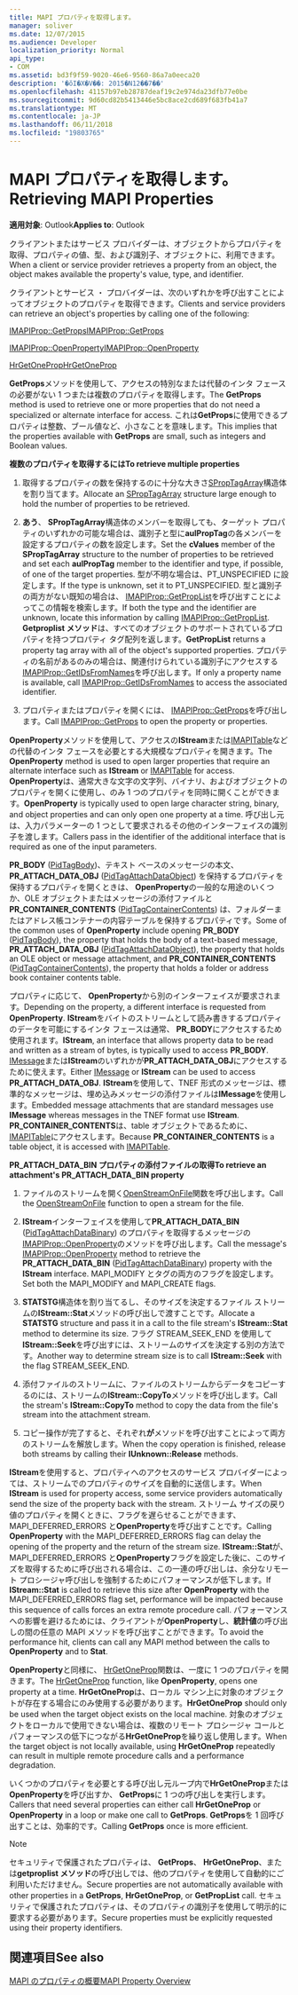```yaml
---
title: MAPI プロパティを取得します。
manager: soliver
ms.date: 12/07/2015
ms.audience: Developer
localization_priority: Normal
api_type:
- COM
ms.assetid: bd3f9f59-9020-46e6-9560-86a7a0eeca20
description: '�ŏI�X�V��: 2015�N12��7��'
ms.openlocfilehash: 41157b97eb28787deaf19c2e974da23dfb77e0be
ms.sourcegitcommit: 9d60cd82b5413446e5bc8ace2cd689f683fb41a7
ms.translationtype: MT
ms.contentlocale: ja-JP
ms.lasthandoff: 06/11/2018
ms.locfileid: "19803765"
---
```

# <a name="retrieving-mapi-properties"></a><span data-ttu-id="15b06-103">MAPI プロパティを取得します。</span><span class="sxs-lookup"><span data-stu-id="15b06-103">Retrieving MAPI Properties</span></span>

 
  
<span data-ttu-id="15b06-104">**適用対象**: Outlook</span><span class="sxs-lookup"><span data-stu-id="15b06-104">**Applies to**: Outlook</span></span> 
  
<span data-ttu-id="15b06-105">クライアントまたはサービス プロバイダーは、オブジェクトからプロパティを取得、プロパティの値、型、および識別子、オブジェクトに、利用できます。</span><span class="sxs-lookup"><span data-stu-id="15b06-105">When a client or service provider retrieves a property from an object, the object makes available the property's value, type, and identifier.</span></span> 
  
<span data-ttu-id="15b06-106">クライアントとサービス ・ プロバイダーは、次のいずれかを呼び出すことによってオブジェクトのプロパティを取得できます。</span><span class="sxs-lookup"><span data-stu-id="15b06-106">Clients and service providers can retrieve an object's properties by calling one of the following:</span></span>
  
[<span data-ttu-id="15b06-107">IMAPIProp::GetProps</span><span class="sxs-lookup"><span data-stu-id="15b06-107">IMAPIProp::GetProps</span></span>](imapiprop-getprops.md)
  
[<span data-ttu-id="15b06-108">IMAPIProp::OpenProperty</span><span class="sxs-lookup"><span data-stu-id="15b06-108">IMAPIProp::OpenProperty</span></span>](imapiprop-openproperty.md)
  
[<span data-ttu-id="15b06-109">HrGetOneProp</span><span class="sxs-lookup"><span data-stu-id="15b06-109">HrGetOneProp</span></span>](hrgetoneprop.md)
  
<span data-ttu-id="15b06-110">**GetProps**メソッドを使用して、アクセスの特別なまたは代替のインタ フェースの必要がない 1 つまたは複数のプロパティを取得します。</span><span class="sxs-lookup"><span data-stu-id="15b06-110">The **GetProps** method is used to retrieve one or more properties that do not need a specialized or alternate interface for access.</span></span> <span data-ttu-id="15b06-111">これは**GetProps**に使用できるプロパティは整数、ブール値など、小さなことを意味します。</span><span class="sxs-lookup"><span data-stu-id="15b06-111">This implies that the properties available with **GetProps** are small, such as integers and Boolean values.</span></span> 
  
 <span data-ttu-id="15b06-112">**複数のプロパティを取得するには**</span><span class="sxs-lookup"><span data-stu-id="15b06-112">**To retrieve multiple properties**</span></span>
  
1. <span data-ttu-id="15b06-113">取得するプロパティの数を保持するのに十分な大きさ[SPropTagArray](sproptagarray.md)構造体を割り当てます。</span><span class="sxs-lookup"><span data-stu-id="15b06-113">Allocate an [SPropTagArray](sproptagarray.md) structure large enough to hold the number of properties to be retrieved.</span></span> 
    
2. <span data-ttu-id="15b06-114">**あう**、 **SPropTagArray**構造体のメンバーを取得しても、ターゲット プロパティのいずれかの可能な場合は、識別子と型に**aulPropTag**の各メンバーを設定するプロパティの数を設定します。</span><span class="sxs-lookup"><span data-stu-id="15b06-114">Set the **cValues** member of the **SPropTagArray** structure to the number of properties to be retrieved and set each **aulPropTag** member to the identifier and type, if possible, of one of the target properties.</span></span> <span data-ttu-id="15b06-115">型が不明な場合は、PT_UNSPECIFIED に設定します。</span><span class="sxs-lookup"><span data-stu-id="15b06-115">If the type is unknown, set it to PT_UNSPECIFIED.</span></span> <span data-ttu-id="15b06-116">型と識別子の両方がない既知の場合は、 [IMAPIProp::GetPropList](imapiprop-getproplist.md)を呼び出すことによってこの情報を検索します。</span><span class="sxs-lookup"><span data-stu-id="15b06-116">If both the type and the identifier are unknown, locate this information by calling [IMAPIProp::GetPropList](imapiprop-getproplist.md).</span></span> <span data-ttu-id="15b06-117">**Getproplist メソッド**は、すべてのオブジェクトのサポートされているプロパティを持つプロパティ タグ配列を返します。</span><span class="sxs-lookup"><span data-stu-id="15b06-117">**GetPropList** returns a property tag array with all of the object's supported properties.</span></span> <span data-ttu-id="15b06-118">プロパティの名前があるのみの場合は、関連付けられている識別子にアクセスする[IMAPIProp::GetIDsFromNames](imapiprop-getidsfromnames.md)を呼び出します。</span><span class="sxs-lookup"><span data-stu-id="15b06-118">If only a property name is available, call [IMAPIProp::GetIDsFromNames](imapiprop-getidsfromnames.md) to access the associated identifier.</span></span> 
    
3. <span data-ttu-id="15b06-119">プロパティまたはプロパティを開くには、 [IMAPIProp::GetProps](imapiprop-getprops.md)を呼び出します。</span><span class="sxs-lookup"><span data-stu-id="15b06-119">Call [IMAPIProp::GetProps](imapiprop-getprops.md) to open the property or properties.</span></span> 
    
<span data-ttu-id="15b06-120">**OpenProperty**メソッドを使用して、アクセスの**IStream**または[IMAPITable](imapitableiunknown.md)などの代替のインタ フェースを必要とする大規模なプロパティを開きます。</span><span class="sxs-lookup"><span data-stu-id="15b06-120">The **OpenProperty** method is used to open larger properties that require an alternate interface such as **IStream** or [IMAPITable](imapitableiunknown.md) for access.</span></span> <span data-ttu-id="15b06-121">**OpenProperty**は、通常大きな文字の文字列、バイナリ、およびオブジェクトのプロパティを開くに使用し、のみ 1 つのプロパティを同時に開くことができます。</span><span class="sxs-lookup"><span data-stu-id="15b06-121">**OpenProperty** is typically used to open large character string, binary, and object properties and can only open one property at a time.</span></span> <span data-ttu-id="15b06-122">呼び出し元は、入力パラメーターの 1 つとして要求されるその他のインターフェイスの識別子を渡します。</span><span class="sxs-lookup"><span data-stu-id="15b06-122">Callers pass in the identifier of the additional interface that is required as one of the input parameters.</span></span> 
  
<span data-ttu-id="15b06-123">**PR_BODY** ([PidTagBody](pidtagbody-canonical-property.md))、テキスト ベースのメッセージの本文、 **PR_ATTACH_DATA_OBJ** ([PidTagAttachDataObject](pidtagattachdataobject-canonical-property.md)) を保持するプロパティを保持するプロパティを開くときは、 **OpenProperty**の一般的な用途のいくつか、OLE オブジェクトまたはメッセージの添付ファイルと**PR_CONTAINER_CONTENTS** ([PidTagContainerContents](pidtagcontainercontents-canonical-property.md)) は、フォルダーまたはアドレス帳コンテナーの内容テーブルを保持するプロパティです。</span><span class="sxs-lookup"><span data-stu-id="15b06-123">Some of the common uses of **OpenProperty** include opening **PR_BODY** ([PidTagBody](pidtagbody-canonical-property.md)), the property that holds the body of a text-based message, **PR_ATTACH_DATA_OBJ** ([PidTagAttachDataObject](pidtagattachdataobject-canonical-property.md)), the property that holds an OLE object or message attachment, and **PR_CONTAINER_CONTENTS** ([PidTagContainerContents](pidtagcontainercontents-canonical-property.md)), the property that holds a folder or address book container contents table.</span></span> 
  
<span data-ttu-id="15b06-124">プロパティに応じて、 **OpenProperty**から別のインターフェイスが要求されます。</span><span class="sxs-lookup"><span data-stu-id="15b06-124">Depending on the property, a different interface is requested from **OpenProperty**.</span></span> <span data-ttu-id="15b06-125">**IStream**をバイトのストリームとして読み書きするプロパティのデータを可能にするインタ フェースは通常、 **PR_BODY**にアクセスするため使用されます。</span><span class="sxs-lookup"><span data-stu-id="15b06-125">**IStream**, an interface that allows property data to be read and written as a stream of bytes, is typically used to access **PR_BODY**.</span></span> <span data-ttu-id="15b06-126">[IMessage](imessageimapiprop.md)または**IStream**のいずれかが**PR_ATTACH_DATA_OBJ**にアクセスするために使えます。</span><span class="sxs-lookup"><span data-stu-id="15b06-126">Either [IMessage](imessageimapiprop.md) or **IStream** can be used to access **PR_ATTACH_DATA_OBJ**.</span></span> <span data-ttu-id="15b06-127">**IStream**を使用して、TNEF 形式のメッセージは、標準的なメッセージは、埋め込みメッセージの添付ファイルは**IMessage**を使用します。</span><span class="sxs-lookup"><span data-stu-id="15b06-127">Embedded message attachments that are standard messages use **IMessage** whereas messages in the TNEF format use **IStream**.</span></span> <span data-ttu-id="15b06-128">**PR_CONTAINER_CONTENTS**は、table オブジェクトであるために、 [IMAPITable](imapitableiunknown.md)にアクセスします。</span><span class="sxs-lookup"><span data-stu-id="15b06-128">Because **PR_CONTAINER_CONTENTS** is a table object, it is accessed with [IMAPITable](imapitableiunknown.md).</span></span>
  
 <span data-ttu-id="15b06-129">**PR_ATTACH_DATA_BIN プロパティの添付ファイルの取得**</span><span class="sxs-lookup"><span data-stu-id="15b06-129">**To retrieve an attachment's PR_ATTACH_DATA_BIN property**</span></span>
  
1. <span data-ttu-id="15b06-130">ファイルのストリームを開く[OpenStreamOnFile](openstreamonfile.md)関数を呼び出します。</span><span class="sxs-lookup"><span data-stu-id="15b06-130">Call the [OpenStreamOnFile](openstreamonfile.md) function to open a stream for the file.</span></span> 
    
2. <span data-ttu-id="15b06-131">**IStream**インターフェイスを使用して**PR_ATTACH_DATA_BIN** ([PidTagAttachDataBinary](pidtagattachdatabinary-canonical-property.md)) のプロパティを取得するメッセージの[IMAPIProp::OpenProperty](imapiprop-openproperty.md)のメソッドを呼び出します。</span><span class="sxs-lookup"><span data-stu-id="15b06-131">Call the message's [IMAPIProp::OpenProperty](imapiprop-openproperty.md) method to retrieve the **PR_ATTACH_DATA_BIN** ([PidTagAttachDataBinary](pidtagattachdatabinary-canonical-property.md)) property with the **IStream** interface.</span></span> <span data-ttu-id="15b06-132">MAPI_MODIFY とタグの両方のフラグを設定します。</span><span class="sxs-lookup"><span data-stu-id="15b06-132">Set both the MAPI_MODIFY and MAPI_CREATE flags.</span></span> 
    
3. <span data-ttu-id="15b06-133">**STATSTG**構造体を割り当てるし、そのサイズを決定するファイル ストリームの**IStream::Stat**メソッドの呼び出しで渡すことです。</span><span class="sxs-lookup"><span data-stu-id="15b06-133">Allocate a **STATSTG** structure and pass it in a call to the file stream's **IStream::Stat** method to determine its size.</span></span> <span data-ttu-id="15b06-134">フラグ STREAM_SEEK_END を使用して**IStream::Seek**を呼び出すには、ストリームのサイズを決定する別の方法です。</span><span class="sxs-lookup"><span data-stu-id="15b06-134">Another way to determine stream size is to call **IStream::Seek** with the flag STREAM_SEEK_END.</span></span> 
    
4. <span data-ttu-id="15b06-135">添付ファイルのストリームに、ファイルのストリームからデータをコピーするのには、ストリームの**IStream::CopyTo**メソッドを呼び出します。</span><span class="sxs-lookup"><span data-stu-id="15b06-135">Call the stream's **IStream::CopyTo** method to copy the data from the file's stream into the attachment stream.</span></span> 
    
5. <span data-ttu-id="15b06-136">コピー操作が完了すると、それぞれ**が**メソッドを呼び出すことによって両方のストリームを解放します。</span><span class="sxs-lookup"><span data-stu-id="15b06-136">When the copy operation is finished, release both streams by calling their **IUnknown::Release** methods.</span></span> 
    
<span data-ttu-id="15b06-137">**IStream**を使用すると、プロパティへのアクセスのサービス プロバイダーによっては、ストリームでのプロパティのサイズを自動的に送信します。</span><span class="sxs-lookup"><span data-stu-id="15b06-137">When **IStream** is used for property access, some service providers automatically send the size of the property back with the stream.</span></span> <span data-ttu-id="15b06-138">ストリーム サイズの戻り値のプロパティを開くときに、フラグを遅らせることができます、MAPI_DEFERRED_ERRORS と**OpenProperty**を呼び出すことです。</span><span class="sxs-lookup"><span data-stu-id="15b06-138">Calling **OpenProperty** with the MAPI_DEFERRED_ERRORS flag can delay the opening of the property and the return of the stream size.</span></span> <span data-ttu-id="15b06-139">**IStream::Stat**が、MAPI_DEFERRED_ERRORS と**OpenProperty**フラグを設定した後に、このサイズを取得するために呼び出される場合は、この一連の呼び出しは、余分なリモート プロシージャ呼び出しを強制するためにパフォーマンスが低下します。</span><span class="sxs-lookup"><span data-stu-id="15b06-139">If **IStream::Stat** is called to retrieve this size after **OpenProperty** with the MAPI_DEFERRED_ERRORS flag set, performance will be impacted because this sequence of calls forces an extra remote procedure call.</span></span> <span data-ttu-id="15b06-140">パフォーマンスへの影響を避けるためには、クライアントが**OpenProperty**し、**統計値**の呼び出しの間の任意の MAPI メソッドを呼び出すことができます。</span><span class="sxs-lookup"><span data-stu-id="15b06-140">To avoid the performance hit, clients can call any MAPI method between the calls to **OpenProperty** and to **Stat**.</span></span>
  
<span data-ttu-id="15b06-141">**OpenProperty**と同様に、 [HrGetOneProp](hrgetoneprop.md)関数は、一度に 1 つのプロパティを開きます。</span><span class="sxs-lookup"><span data-stu-id="15b06-141">The [HrGetOneProp](hrgetoneprop.md) function, like **OpenProperty**, opens one property at a time.</span></span> <span data-ttu-id="15b06-142">**HrGetOneProp**は、ローカル マシン上に対象のオブジェクトが存在する場合にのみ使用する必要があります。</span><span class="sxs-lookup"><span data-stu-id="15b06-142">**HrGetOneProp** should only be used when the target object exists on the local machine.</span></span> <span data-ttu-id="15b06-143">対象のオブジェクトをローカルで使用できない場合は、複数のリモート プロシージャ コールとパフォーマンスの低下につながる**HrGetOneProp**を繰り返し使用します。</span><span class="sxs-lookup"><span data-stu-id="15b06-143">When the target object is not locally available, using **HrGetOneProp** repeatedly can result in multiple remote procedure calls and a performance degradation.</span></span> 
  
<span data-ttu-id="15b06-144">いくつかのプロパティを必要とする呼び出し元ループ内で**HrGetOneProp**または**OpenProperty**を呼び出すか、 **GetProps**に 1 つの呼び出しを実行します。</span><span class="sxs-lookup"><span data-stu-id="15b06-144">Callers that need several properties can either call **HrGetOneProp** or **OpenProperty** in a loop or make one call to **GetProps**.</span></span> <span data-ttu-id="15b06-145">**GetProps**を 1 回呼び出すことは、効率的です。</span><span class="sxs-lookup"><span data-stu-id="15b06-145">Calling **GetProps** once is more efficient.</span></span> 
  
> [!NOTE]
> <span data-ttu-id="15b06-146">セキュリティで保護されたプロパティは、 **GetProps**、 **HrGetOneProp**、または**getproplist メソッド**の呼び出しでは、他のプロパティを使用して自動的にご利用いただけません。</span><span class="sxs-lookup"><span data-stu-id="15b06-146">Secure properties are not automatically available with other properties in a **GetProps**, **HrGetOneProp**, or **GetPropList** call.</span></span> <span data-ttu-id="15b06-147">セキュリティで保護されたプロパティは、そのプロパティの識別子を使用して明示的に要求する必要があります。</span><span class="sxs-lookup"><span data-stu-id="15b06-147">Secure properties must be explicitly requested using their property identifiers.</span></span> 
  
## <a name="see-also"></a><span data-ttu-id="15b06-148">関連項目</span><span class="sxs-lookup"><span data-stu-id="15b06-148">See also</span></span>



[<span data-ttu-id="15b06-149">MAPI のプロパティの概要</span><span class="sxs-lookup"><span data-stu-id="15b06-149">MAPI Property Overview</span></span>](mapi-property-overview.md)

